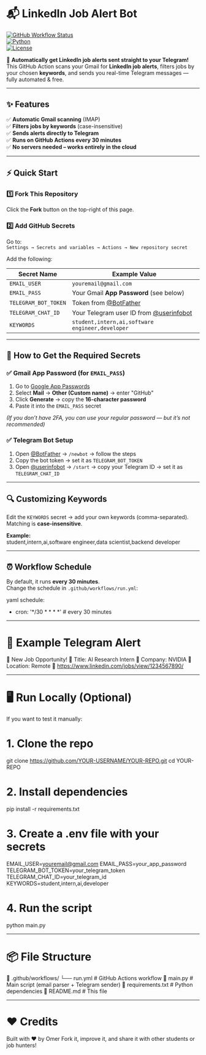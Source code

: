 # 📬 LinkedIn Job Alert Bot  
[![GitHub Workflow Status](https://img.shields.io/github/actions/workflow/status/OmerOnn/linkedin-alert-job-bot/run.yml?branch=main)](https://github.com/OmerOnn/linkedin-alert-job-bot/actions)  
[![Python](https://img.shields.io/badge/Python-3.10%2B-blue?logo=python)](https://www.python.org/)  
[![License](https://img.shields.io/badge/license-MIT-green.svg)](LICENSE)  

🚀 **Automatically get LinkedIn job alerts sent straight to your Telegram!**  
This GitHub Action scans your Gmail for **LinkedIn job alerts**, filters jobs by your chosen **keywords**, and sends you real-time Telegram messages — fully automated & free.  

---

## ✨ Features

✅ **Automatic Gmail scanning** (IMAP)  
✅ **Filters jobs by keywords** (case-insensitive)  
✅ **Sends alerts directly to Telegram**  
✅ **Runs on GitHub Actions every 30 minutes**  
✅ **No servers needed – works entirely in the cloud**  

---

## ⚡ Quick Start

### **1️⃣ Fork This Repository**  
Click the **Fork** button on the top-right of this page.  

### **2️⃣ Add GitHub Secrets**  
Go to:  
`Settings → Secrets and variables → Actions → New repository secret`  

Add the following:

| Secret Name            | Example Value                                                              |
|------------------------|----------------------------------------------------------------------------|
| `EMAIL_USER`           | `youremail@gmail.com`                                                      |
| `EMAIL_PASS`           | Your Gmail **App Password** (see below)                                    |
| `TELEGRAM_BOT_TOKEN`   | Token from [@BotFather](https://t.me/BotFather)                             |
| `TELEGRAM_CHAT_ID`     | Your Telegram user ID from [@userinfobot](https://t.me/userinfobot)         |
| `KEYWORDS`             | `student,intern,ai,software engineer,developer`                            |

---

## 🔐 How to Get the Required Secrets

### ✅ **Gmail App Password** (for `EMAIL_PASS`)  
1. Go to [Google App Passwords](https://myaccount.google.com/apppasswords)  
2. Select **Mail** → **Other (Custom name)** → enter "GitHub"  
3. Click **Generate** → copy the **16-character password**  
4. Paste it into the `EMAIL_PASS` secret  

*(If you don’t have 2FA, you can use your regular password — but it’s not recommended)*

### ✅ **Telegram Bot Setup**  
1. Open [@BotFather](https://t.me/BotFather) → `/newbot` → follow the steps  
2. Copy the bot token → set it as `TELEGRAM_BOT_TOKEN`  
3. Open [@userinfobot](https://t.me/userinfobot) → `/start` → copy your Telegram ID → set it as `TELEGRAM_CHAT_ID`  

---

## 🔍 Customizing Keywords  

Edit the `KEYWORDS` secret → add your own keywords (comma-separated).  
Matching is **case-insensitive**.

**Example:**  
student,intern,ai,software engineer,data scientist,backend developer

---

## ⏰ Workflow Schedule  

By default, it runs **every 30 minutes**.  
Change the schedule in `.github/workflows/run.yml`:  

yaml
schedule:
  - cron: '*/30 * * * *'  # every 30 minutes

---

# 📲 Example Telegram Alert
💼 New Job Opportunity!
📝 Title: AI Research Intern
🏢 Company: NVIDIA
📍 Location: Remote
🔗 https://www.linkedin.com/jobs/view/1234567890/

---

# 🖥️ Run Locally (Optional)
If you want to test it manually:
# 1. Clone the repo
git clone https://github.com/YOUR-USERNAME/YOUR-REPO.git
cd YOUR-REPO

# 2. Install dependencies
pip install -r requirements.txt

# 3. Create a .env file with your secrets
EMAIL_USER=youremail@gmail.com
EMAIL_PASS=your_app_password
TELEGRAM_BOT_TOKEN=your_telegram_token
TELEGRAM_CHAT_ID=your_telegram_id
KEYWORDS=student,intern,ai,developer

# 4. Run the script
python main.py

---

# 📦 File Structure
📁 .github/workflows/
   └── run.yml           # GitHub Actions workflow
📄 main.py               # Main script (email parser + Telegram sender)
📄 requirements.txt      # Python dependencies
📄 README.md             # This file

---

# ❤️ Credits
Built with ❤️ by Omer
Fork it, improve it, and share it with other students or job hunters!
